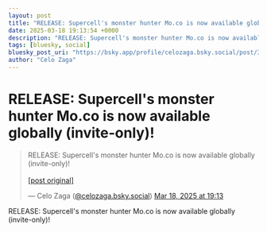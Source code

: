 ```yaml
---
layout: post
title: "RELEASE: Supercell's monster hunter Mo.co is now available globally (invite-only)!"
date: 2025-03-18 19:13:54 +0000
description: "RELEASE: Supercell's monster hunter Mo.co is now available globally (invite-only)!"
tags: [bluesky, social]
bluesky_post_uri: "https://bsky.app/profile/celozaga.bsky.social/post/3lkoeuboo5k2v"
author: "Celo Zaga"
---
```


<h1 class="bluesky-post-title">RELEASE: Supercell's monster hunter Mo.co is now available globally (invite-only)!</h1>


<blockquote class="bluesky-embed" data-bluesky-uri="at://did:plc:lmh6rennptq77inaztnovw4b/app.bsky.feed.post/3lkoeuboo5k2v" data-bluesky-embed-color-mode="system">
<p lang="">RELEASE: Supercell's monster hunter Mo.co is now available globally (invite-only)!<br><br><a href="https://bsky.app/profile/celozaga.bsky.social/post/3lkoeuboo5k2v">[post original]</a></p>
&mdash; Celo Zaga (<a href="https://bsky.app/profile/did:plc:lmh6rennptq77inaztnovw4b">@celozaga.bsky.social</a>) <a href="https://bsky.app/profile/celozaga.bsky.social/post/3lkoeuboo5k2v">Mar 18, 2025 at 19:13</a>
</blockquote>
<script async src="https://embed.bsky.app/static/embed.js" charset="utf-8"></script>


<p class="bluesky-post-description">RELEASE: Supercell's monster hunter Mo.co is now available globally (invite-only)!</p>
